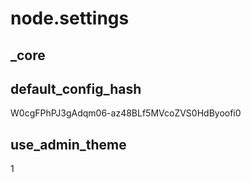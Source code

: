 # node.settings

## _core

## default_config_hash
W0cgFPhPJ3gAdqm06-az48BLf5MVcoZVS0HdByoofi0

## use_admin_theme
1
